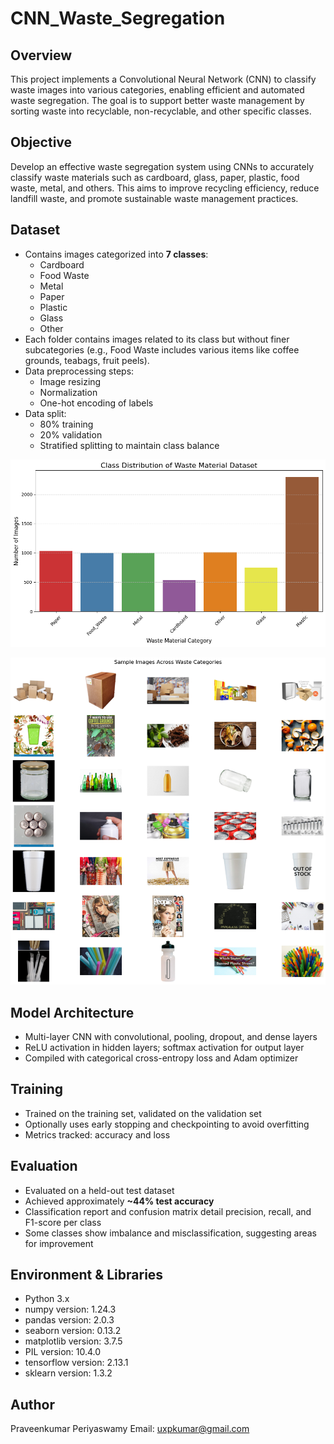 # CNN_Waste_Segregation

## Overview
This project implements a Convolutional Neural Network (CNN) to classify waste images into various categories, enabling efficient and automated waste segregation. The goal is to support better waste management by sorting waste into recyclable, non-recyclable, and other specific classes.

## Objective
Develop an effective waste segregation system using CNNs to accurately classify waste materials such as cardboard, glass, paper, plastic, food waste, metal, and others. This aims to improve recycling efficiency, reduce landfill waste, and promote sustainable waste management practices.

## Dataset
- Contains images categorized into **7 classes**:
  - Cardboard
  - Food Waste
  - Metal
  - Paper
  - Plastic
  - Glass
  - Other
- Each folder contains images related to its class but without finer subcategories (e.g., Food Waste includes various items like coffee grounds, teabags, fruit peels).
- Data preprocessing steps:
  - Image resizing
  - Normalization
  - One-hot encoding of labels
- Data split:
  - 80% training
  - 20% validation
  - Stratified splitting to maintain class balance
    
![image](https://github.com/uxpkumar/cnn_waste_segregation/blob/main/output.png)
    
![image](https://github.com/uxpkumar/cnn_waste_segregation/blob/main/output2.png)


## Model Architecture
- Multi-layer CNN with convolutional, pooling, dropout, and dense layers
- ReLU activation in hidden layers; softmax activation for output layer
- Compiled with categorical cross-entropy loss and Adam optimizer

## Training
- Trained on the training set, validated on the validation set
- Optionally uses early stopping and checkpointing to avoid overfitting
- Metrics tracked: accuracy and loss

## Evaluation
- Evaluated on a held-out test dataset
- Achieved approximately **~44% test accuracy**
- Classification report and confusion matrix detail precision, recall, and F1-score per class
- Some classes show imbalance and misclassification, suggesting areas for improvement

## Environment & Libraries
- Python 3.x
- numpy version: 1.24.3
- pandas version: 2.0.3
- seaborn version: 0.13.2
- matplotlib version: 3.7.5
- PIL version: 10.4.0
- tensorflow version: 2.13.1
- sklearn version: 1.3.2

## Author
Praveenkumar Periyaswamy
Email: uxpkumar@gmail.com



